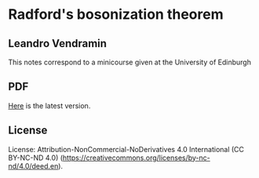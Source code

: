 # Radford's bosonization theorem

## Leandro Vendramin

This notes correspond to a minicourse given at the University of Edinburgh

## PDF
[Here](https://github.com/vendramin/radford/blob/main/radford.pdf) is the latest version.

## License
License: Attribution-NonCommercial-NoDerivatives 4.0 International (CC BY-NC-ND 4.0)
(https://creativecommons.org/licenses/by-nc-nd/4.0/deed.en).

